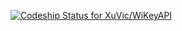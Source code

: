
[ ![Codeship Status for XuVic/WiKeyAPI](https://app.codeship.com/projects/d1dfde20-b314-0135-e64c-725c6ee79220/status?branch=master)](https://app.codeship.com/projects/258181)
